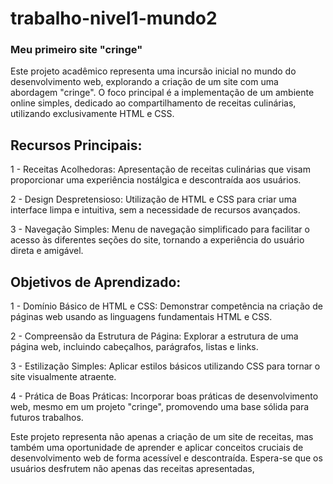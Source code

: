 # trabalho-nivel1-mundo2
### Meu primeiro site "cringe"


Este projeto acadêmico representa uma incursão inicial no mundo do desenvolvimento web, explorando a criação de um site com uma abordagem "cringe". O foco principal é a implementação de um ambiente online simples, dedicado ao compartilhamento de receitas culinárias, utilizando exclusivamente HTML e CSS.

## Recursos Principais:

1 - Receitas Acolhedoras: Apresentação de receitas culinárias que visam proporcionar uma experiência nostálgica e descontraída aos usuários.

2 - Design Despretensioso: Utilização de HTML e CSS para criar uma interface limpa e intuitiva, sem a necessidade de recursos avançados.

3 - Navegação Simples: Menu de navegação simplificado para facilitar o acesso às diferentes seções do site, tornando a experiência do usuário direta e amigável.

## Objetivos de Aprendizado:

1 - Domínio Básico de HTML e CSS: Demonstrar competência na criação de páginas web usando as linguagens fundamentais HTML e CSS.

2 - Compreensão da Estrutura de Página: Explorar a estrutura de uma página web, incluindo cabeçalhos, parágrafos, listas e links.

3 - Estilização Simples: Aplicar estilos básicos utilizando CSS para tornar o site visualmente atraente.

4 - Prática de Boas Práticas: Incorporar boas práticas de desenvolvimento web, mesmo em um projeto "cringe", promovendo uma base sólida para futuros trabalhos.

Este projeto representa não apenas a criação de um site de receitas, mas também uma oportunidade de aprender e aplicar conceitos cruciais de desenvolvimento web de forma acessível e descontraída. Espera-se que os usuários desfrutem não apenas das receitas apresentadas,
